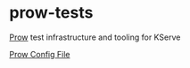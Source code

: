 # prow-tests
[Prow](https://github.com/kubernetes/test-infra/tree/master/prow) test infrastructure and tooling for KServe

[Prow Config File](/prow/kustomize/config.yaml)
